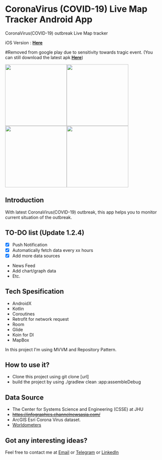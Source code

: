 # CoronaVirus (COVID-19) Live Map Tracker Android App

CoronaVirus(COVID-19) outbreak Live Map tracker 

iOS Version : [**Here**](https://github.com/Kyald1412/Covid19-iOS-App-Tracker)


<!-- [![PlayStore][playstore-image]][playstore-url] -->


#Removed from google play due to sensitivity towards tragic event.
(You can still download the latest apk [**Here**](https://appho.st/d/#/ZUQZjiXD))
<!-- Put the following at the end of README.md -->
<!-- [playstore-image]: https://play.google.com/intl/en_us/badges/static/images/badges/en_badge_web_generic.png -->

<!-- Setup URLs -->
<!-- [playstore-url]: https://play.google.com/store/apps/details?id=co.kyald.coronavirustracking&hl=en -->

<img src="https://raw.githubusercontent.com/Kyald1412/CoronaVirus-2019-nCoV-Live-Tracking/master/screenshots/ss_black4.png" width="200"><img src="https://raw.githubusercontent.com/Kyald1412/CoronaVirus-2019-nCoV-Live-Tracking/master/screenshots/ss_black5.png" width="200"><img src="https://raw.githubusercontent.com/Kyald1412/CoronaVirus-2019-nCoV-Live-Tracking/master/screenshots/ss_black3.png" width="200"><img src="https://raw.githubusercontent.com/Kyald1412/CoronaVirus-2019-nCoV-Live-Tracking/master/screenshots/ss_black6.png" width="200">


##  Introduction
With latest CoronaVirus(COVID-19) outbreak, this app helps you to monitor current situation of the outbreak.

## TO-DO list (Update 1.2.4)
- [x] Push Notification
- [x] Automatically fetch data every xx hours
- [x] Add more data sources
- News Feed
- Add chart/graph data
- Etc.

##  Tech Spesification
- AndroidX
- Kotlin
- Coroutines
- Retrofit for network request
- Room
- Glide
- Koin for DI
- MapBox

In this project I'm using MVVM and Repository Pattern.

##  How to use it?
- Clone this project using git clone [url]
- build the project by using ./gradlew clean :app:assembleDebug

## Data Source
- The Center for Systems Science and Engineering (CSSE) at JHU
- ~~https://infographics.channelnewsasia.com/~~
- ArcGIS Esri Corona Virus dataset.
- [Worldometers](https://www.worldometers.info/coronavirus/)


## Got any interesting ideas?
Feel free to contact me at [Email](mailto:dhikyaldwiansyah@gmail.com) or [Telegram](https://t.me/Kyald) or [LinkedIn](https://www.linkedin.com/in/dhiky-aldwiansyah)

